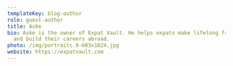 ```yaml
---
templateKey: blog-author
role: guest-author
title: Aske
bio: Aske is the owner of Expat Vault. He helps expats make lifelong friendships
  and build their careers abroad.
photo: /img/portraitc.9-683x1024.jpg
website: https://expatvault.com
---
```

